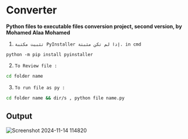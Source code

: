 # Converter
**Python files to executable files conversion project, second version, by Mohamed Alaa Mohamed**

1. ```تثبيت مكتبة PyInstaller إذا لم تكن مثبتة. in cmd```
```
python -m pip install pyinstaller
```
2. ```To Review file :```
 ```bash
cd folder name
   ```
3. ```To run file as py : ```
```bash
cd folder name && dir/s , python file name.py
   ```

## Output
![Screenshot 2024-11-14 114820](https://github.com/user-attachments/assets/61a807c4-ee18-4144-bffb-f492e75e1794)


